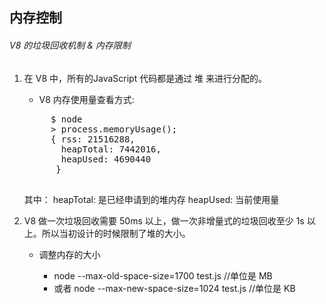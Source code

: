 ## 内存控制

###### V8 的垃圾回收机制 & 内存限制

1. 在 V8 中，所有的JavaScript 代码都是通过 堆 来进行分配的。

	* V8 内存使用量查看方式:
	
	<pre>
		$ node 
		> process.memoryUsage();
		{ rss: 21516288,
		  heapTotal: 7442016,
		  heapUsed: 4690440 
		 }
	</pre>
	
	其中： heapTotal: 是已经申请到的堆内存
		  heapUsed: 当前使用量

2. V8 做一次垃圾回收需要 50ms 以上，做一次非增量式的垃圾回收至少 1s 以上。所以当初设计的时候限制了堆的大小。
	* 调整内存的大小
		
		* node --max-old-space-size=1700 test.js  //单位是 MB
		* 或者 node --max-new-space-size=1024 test.js //单位是 KB
